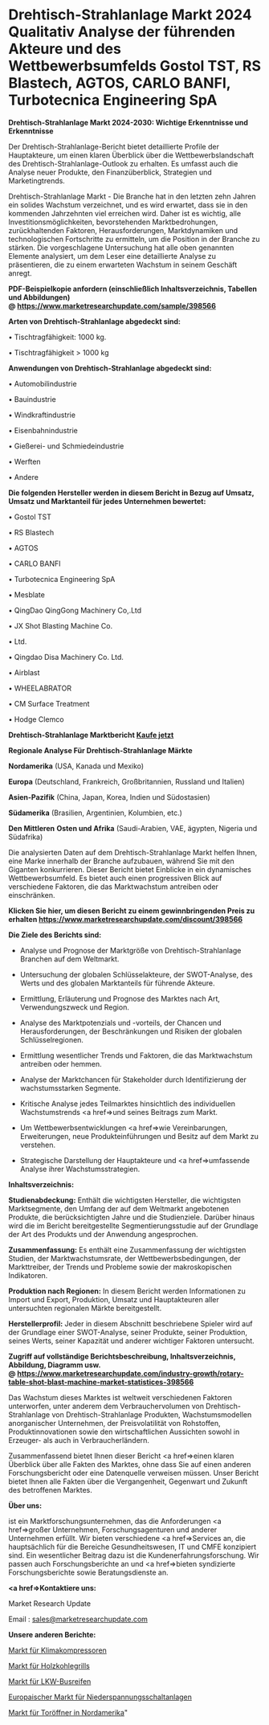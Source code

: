 # Drehtisch-Strahlanlage Markt 2024 Qualitativ Analyse der führenden Akteure und des Wettbewerbsumfelds Gostol TST, RS Blastech, AGTOS, CARLO BANFI, Turbotecnica Engineering SpA

<strong>Drehtisch-Strahlanlage Markt 2024-2030: Wichtige Erkenntnisse und Erkenntnisse</strong>

Der Drehtisch-Strahlanlage-Bericht bietet detaillierte Profile der Hauptakteure, um einen klaren Überblick über die Wettbewerbslandschaft des Drehtisch-Strahlanlage-Outlook zu erhalten. Es umfasst auch die Analyse neuer Produkte, den Finanzüberblick, Strategien und Marketingtrends.

Drehtisch-Strahlanlage Markt - Die Branche hat in den letzten zehn Jahren ein solides Wachstum verzeichnet, und es wird erwartet, dass sie in den kommenden Jahrzehnten viel erreichen wird. Daher ist es wichtig, alle Investitionsmöglichkeiten, bevorstehenden Marktbedrohungen, zurückhaltenden Faktoren, Herausforderungen, Marktdynamiken und technologischen Fortschritte zu ermitteln, um die Position in der Branche zu stärken. Die vorgeschlagene Untersuchung hat alle oben genannten Elemente analysiert, um dem Leser eine detaillierte Analyse zu präsentieren, die zu einem erwarteten Wachstum in seinem Geschäft anregt.

<strong><b>PDF-Beispielkopie anfordern (einschließlich Inhaltsverzeichnis, Tabellen und Abbildungen) @ </b></strong><strong><a href=https://www.marketresearchupdate.com/sample/398566><strong>https://www.marketresearchupdate.com/sample/398566</u></a></strong></strong>

<strong>Arten von Drehtisch-Strahlanlage abgedeckt sind:</strong>

• Tischtragfähigkeit: 1000 kg.

• Tischtragfähigkeit > 1000 kg

<strong>Anwendungen von Drehtisch-Strahlanlage abgedeckt sind:</strong>

• Automobilindustrie

• Bauindustrie

• Windkraftindustrie

• Eisenbahnindustrie

• Gießerei- und Schmiedeindustrie

• Werften

• Andere

<strong>Die folgenden Hersteller werden in diesem Bericht in Bezug auf Umsatz, Umsatz und Marktanteil für jedes Unternehmen bewertet:</strong>

• Gostol TST

• RS Blastech

• AGTOS

• CARLO BANFI

• Turbotecnica Engineering SpA

• Mesblate

• QingDao QingGong Machinery Co,.Ltd

• JX Shot Blasting Machine Co.

• Ltd. 

• Qingdao Disa Machinery Co. Ltd.

• Airblast 

• WHEELABRATOR

• CM Surface Treatment

• Hodge Clemco

<strong>Drehtisch-Strahlanlage Marktbericht <a href=https://www.marketresearchupdate.com/buynow/398566>Kaufe jetzt</a></strong>

<strong>Regionale Analyse Für Drehtisch-Strahlanlage Märkte</strong>

<strong>Nordamerika</strong> (USA, Kanada und Mexiko)

<strong>Europa</strong> (Deutschland, Frankreich, Großbritannien, Russland und Italien)

<strong>Asien-Pazifik</strong> (China, Japan, Korea, Indien und Südostasien)

<strong>Südamerika</strong> (Brasilien, Argentinien, Kolumbien, etc.)

<strong>Den Mittleren</strong> <strong>Osten und Afrika</strong> (Saudi-Arabien, VAE, ägypten, Nigeria und Südafrika)

Die analysierten Daten auf dem Drehtisch-Strahlanlage Markt helfen Ihnen, eine Marke innerhalb der Branche aufzubauen, während Sie mit den Giganten konkurrieren. Dieser Bericht bietet Einblicke in ein dynamisches Wettbewerbsumfeld. Es bietet auch einen progressiven Blick auf verschiedene Faktoren, die das Marktwachstum antreiben oder einschränken.

<strong>Klicken Sie hier, um diesen Bericht zu einem gewinnbringenden Preis zu erhalten
</strong><strong><a href=https://www.marketresearchupdate.com/discount/398566>https://www.marketresearchupdate.com/discount/398566</b></u></strong></a>

<strong>Die Ziele des Berichts sind:</strong>

- Analyse und Prognose der Marktgröße von Drehtisch-Strahlanlage Branchen auf dem Weltmarkt.

- Untersuchung der globalen Schlüsselakteure, der SWOT-Analyse, des Werts und des globalen Marktanteils für führende Akteure.

- Ermittlung, Erläuterung und Prognose des Marktes nach Art, Verwendungszweck und Region.

- Analyse des Marktpotenzials und -vorteils, der Chancen und Herausforderungen, der Beschränkungen und Risiken der globalen Schlüsselregionen.

- Ermittlung wesentlicher Trends und Faktoren, die das Marktwachstum antreiben oder hemmen.

- Analyse der Marktchancen für Stakeholder durch Identifizierung der wachstumsstarken Segmente.

- Kritische Analyse jedes Teilmarktes hinsichtlich des individuellen Wachstumstrends <a href=>und</a> seines Beitrags zum Markt.

- Um Wettbewerbsentwicklungen <a href=>wie</a> Vereinbarungen, Erweiterungen, neue Produkteinführungen und Besitz auf dem Markt zu verstehen.

- Strategische Darstellung der Hauptakteure und <a href=>umfas</a>sende Analyse ihrer Wachstumsstrategien.

<strong>Inhaltsverzeichnis:</strong>

<strong>Studienabdeckung:</strong> Enthält die wichtigsten Hersteller, die wichtigsten Marktsegmente, den Umfang der auf dem Weltmarkt angebotenen Produkte, die berücksichtigten Jahre und die Studienziele. Darüber hinaus wird die im Bericht bereitgestellte Segmentierungsstudie auf der Grundlage der Art des Produkts und der Anwendung angesprochen.

<strong>Zusammenfassung:</strong> Es enthält eine Zusammenfassung der wichtigsten Studien, der Marktwachstumsrate, der Wettbewerbsbedingungen, der Markttreiber, der Trends und Probleme sowie der makroskopischen Indikatoren.

<strong>Produktion nach Regionen:</strong> In diesem Bericht werden Informationen zu Import und Export, Produktion, Umsatz und Hauptakteuren aller untersuchten regionalen Märkte bereitgestellt.

<strong>Herstellerprofil:</strong> Jeder in diesem Abschnitt beschriebene Spieler wird auf der Grundlage einer SWOT-Analyse, seiner Produkte, seiner Produktion, seines Werts, seiner Kapazität und anderer wichtiger Faktoren untersucht.

<strong><b>Zugriff auf vollständige Berichtsbeschreibung, Inhaltsverzeichnis, Abbildung, Diagramm usw. @ </b></strong><strong><a href=https://www.marketresearchupdate.com/industry-growth/rotary-table-shot-blast-machine-market-statistices-398566>https://www.marketresearchupdate.com/industry-growth/rotary-table-shot-blast-machine-market-statistices-398566</a></strong>

Das Wachstum dieses Marktes ist weltweit verschiedenen Faktoren unterworfen, unter anderem dem Verbrauchervolumen von Drehtisch-Strahlanlage von Drehtisch-Strahlanlage Produkten, Wachstumsmodellen anorganischer Unternehmen, der Preisvolatilität von Rohstoffen, Produktinnovationen sowie den wirtschaftlichen Aussichten sowohl in Erzeuger- als auch in Verbraucherländern.

Zusammenfassend bietet Ihnen dieser Bericht <a href=>einen</a> klaren Überblick über alle Fakten des Marktes, ohne dass Sie auf einen anderen Forschungsbericht oder eine Datenquelle verweisen müssen. Unser Bericht bietet Ihnen alle Fakten über die Vergangenheit, Gegenwart und Zukunft des betroffenen Marktes.

<strong>Über uns:</strong>

 ist ein Marktforschungsunternehmen, das die Anforderungen <a href=>großer</a> Unternehmen, Forschungsagenturen und anderer Unternehmen erfüllt. Wir bieten verschiedene <a href=>Services</a> an, die hauptsächlich für die Bereiche Gesundheitswesen, IT und CMFE konzipiert sind. Ein wesentlicher Beitrag dazu ist die Kundenerfahrungsforschung. Wir passen auch Forschungsberichte an und <a href=>bieten</a> syndizierte Forschungsberichte sowie Beratungsdienste an.

<strong><a href=>Kontaktiere uns:</a></strong>

Market Research Update

Email : sales@marketresearchupdate.com

<strong>Unsere anderen Berichte:</strong>

<a href=https://www.linkedin.com/pulse/air-conditioning-compressor-market-analyzing>Markt für Klimakompressoren</a>

<a href=https://www.linkedin.com/pulse/charcoal-barbecues-market-analysis-segment>Markt für Holzkohlegrills</a>

<a href=https://www.linkedin.com/pulse/truck-bus-tires-market-size-emerging-trends>Markt für LKW-Busreifen</a>

<a href=https://www.linkedin.com/pulse/europe-low-voltage-switchgear-market-challenges-opportunities>Europaischer Markt für Niederspannungsschaltanlagen</a>

<a href=https://www.linkedin.com/pulse/north-america-gate-openers-market-2023-new-comprehensive>Markt für Toröffner in Nordamerika</a>"
